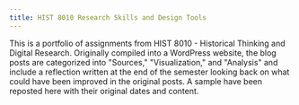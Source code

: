 ```yaml
---
title: HIST 8010 Research Skills and Design Tools
---
```


This is a portfolio of assignments from HIST 8010 - Historical Thinking and Digital Research. 
Originally compiled into a WordPress website, the blog posts are categorized into "Sources," "Visualization," and "Analysis" and include a reflection written at the end of the semester looking back on what could have been improved in the original posts. A sample have been reposted here with their original dates and content.

